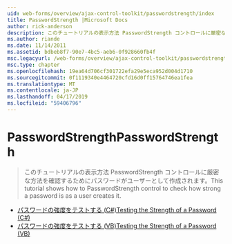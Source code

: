 ```yaml
---
uid: web-forms/overview/ajax-control-toolkit/passwordstrength/index
title: PasswordStrength |Microsoft Docs
author: rick-anderson
description: このチュートリアルの表示方法 PasswordStrength コントロールに厳密な方法を確認するためにパスワードがユーザーとして作成されます。
ms.author: riande
ms.date: 11/14/2011
ms.assetid: bdbeb8f7-90e7-4bc5-aeb6-0f928660fb4f
msc.legacyurl: /web-forms/overview/ajax-control-toolkit/passwordstrength
msc.type: chapter
ms.openlocfilehash: 19ea64d706cf301722efa29e5eca952d004d1710
ms.sourcegitcommit: 0f1119340e4464720cfd16d0ff15764746ea1fea
ms.translationtype: MT
ms.contentlocale: ja-JP
ms.lasthandoff: 04/17/2019
ms.locfileid: "59406796"
---
```

# <a name="passwordstrength"></a><span data-ttu-id="b6796-103">PasswordStrength</span><span class="sxs-lookup"><span data-stu-id="b6796-103">PasswordStrength</span></span>

> <span data-ttu-id="b6796-104">このチュートリアルの表示方法 PasswordStrength コントロールに厳密な方法を確認するためにパスワードがユーザーとして作成されます。</span><span class="sxs-lookup"><span data-stu-id="b6796-104">This tutorial shows how to PasswordStrength control to check how strong a password is as a user creates it.</span></span>


- [<span data-ttu-id="b6796-105">パスワードの強度をテストする (C#)</span><span class="sxs-lookup"><span data-stu-id="b6796-105">Testing the Strength of a Password (C#)</span></span>](testing-the-strength-of-a-password-cs.md)
- [<span data-ttu-id="b6796-106">パスワードの強度をテストする (VB)</span><span class="sxs-lookup"><span data-stu-id="b6796-106">Testing the Strength of a Password (VB)</span></span>](testing-the-strength-of-a-password-vb.md)
